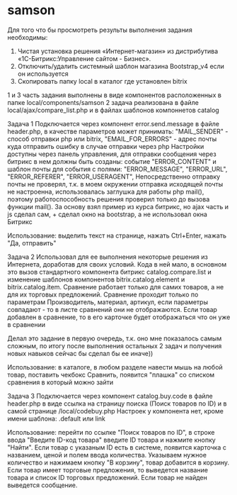 # samson
Для того что бы просмотреть результы выполнения задания необходимы:
1. Чистая установка решения «Интернет-магазин» из дистрибутива «1С-Битрикс:Управление сайтом - Бизнес».
2. Отключить/удалить системный шаблон магазина Bootstrap_v4 если он используется
3. Скопировать папку local в каталог где установлен bitrix

1 и 3 часть задания выполнены в виде компонентов расположенных в папке local/components/samson
2 задача реализована в файле local/ajax/compare_list.php и в файлах шаблонов компоннетов catalog

Задача 1
Подключается через компонент error.send.message в файле header.php, в качестве параметров может принимать:
"MAIL_SENDER" - способ отправки php или bitrix,
"EMAIL_FOR_ERRORS" - адрес почты куда отправить ошибку в случае отправки через php
Настройки доступны через панель управления, для отправки сообщения через битрикс в нем должны быть созданы:
событие "ERROR_CONTENT" и шаблон почты для события с полями:  "ERROR_MESSAGE", "ERROR_URL", "ERROR_REFERER", "ERROR_USERAGENT",
Непосредственно отправку почты не проверял, т.к. в моем окружении отправка исходящей почты не настроенна, использовалась заглушка для работы php mail(),
поэтому работоспособность решения проверил только до вызова функции mail().
За основу взял пример из курса битрикс, но ajax часть и js сделал сам, + сделал окно на bootstrap, а не использовал окна Битрикс

Использование: выделить текст на странице, нажать Ctrl+Enter, нажать "Да, отправить"

Задача 2
Использовал для ее выполнения некоторые решения из Интернета, доработав для своих условий. Кода в ней мало, в основном это вызов стандартного компонента битрикс catalog.compare.list и изменение шаблонов компонентов bitrix.catalog.element и bitrix.catalog.item. Сравнение работает только для самих товаров, а не для их торговых предложений. Сравнение проходит только по параметрам Производитель, материал, артикул, если параметры совпадают - то в листе сравнений они не отображаются. Если товар добавлен в сравнение, то в его карточке будет отображаться что он уже в сравнении

Делал это задание в первую очередь, т.к. оно мне показалось самым сложным, по итогу после выполнения остальных 2 задач и получения новых навыков сейчас бы сделал бы ее иначе))

Использование: в каталоге, в любом разделе навести мышь на любой товар, поставить чекбокс Сравнить, появится "плашка" со списком сравнения в который можно зайти 

Задача 3
Подключается через компонент catalog.buy.code в файле header.php в виде ссылка на страницу поиска (Поиск товаров по ID) и в самой странице /local/codebuy.php
Настроек у компонента нет, кроме имени шаблона: .default или link

Использование: перейти по ссылке "Поиск товаров по ID", в строке ввода "Введите ID-код товара" введите ID товара и нажмите кнопку "Найти". Если товар с
указаным ID есть в системе, появится карточка с названием, ценой и полем ввода количества. Указываем нужное количество и нажимаем кнопку "В корзину", товар добавится в корзину. Если товар имеет торговые предложения, то выведется название товара и список ID торговых предложений. Если товар не найден выведется сообщение.


